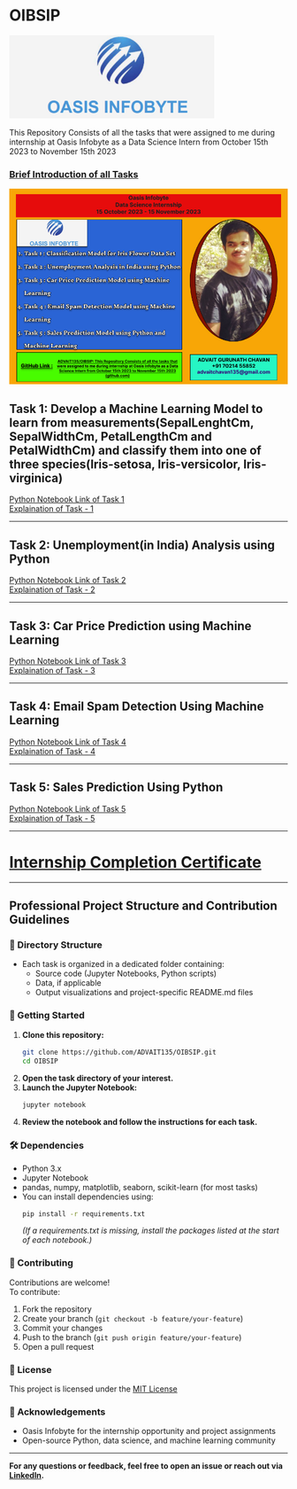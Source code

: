# OIBSIP
<img src="https://github.com/ADVAIT135/OIBSIP/blob/95b9f411016564f65087053fafaf9bdc7d6972fa/Oasis%20Infobyte.PNG" height="150 px"></img>
<p>This Repository Consists of all the tasks that were assigned to me during internship at Oasis Infobyte as a Data Science Intern from October 15th 2023 to November 15th 2023</p>

### [Brief Introduction of all Tasks](https://www.linkedin.com/pulse/data-science-intern-journey-oasis-infobyte-advait-chavan-io8mf%3FtrackingId=IilAt5kBSk6QM77XyDZJRA%253D%253D/?trackingId=IilAt5kBSk6QM77XyDZJRA%3D%3D)

<img src="https://github.com/ADVAIT135/OIBSIP/blob/048d5bca4b57b8f8f5aa220d22b59199e3276c77/Oasis%20Home%20Banner.png"></img>

## Task 1: Develop a Machine Learning Model to learn from measurements(SepalLenghtCm, SepalWidthCm, PetalLengthCm and PetalWidthCm) and classify them into one of three species(Iris-setosa, Iris-versicolor, Iris-virginica)

[Python Notebook Link of Task 1](https://github.com/ADVAIT135/OIBSIP/blob/main/Task%201%3A%20Iris%20Dataset%20Classification/Oasis%20Infobyte%20Data%20Science%20Internship%20Task%201%20-%20Iris%20Dataset%20Classification.ipynb)
<br>
[Explaination of Task - 1](https://www.linkedin.com/posts/advait-chavan-69928b129_datascienceintern-machinelearning-irisflowerclassification-activity-7120300757618204672-VErh?utm_source=share&utm_medium=member_desktop)

---

## Task 2: Unemployment(in India) Analysis using Python

[Python Notebook Link of Task 2](https://nbviewer.org/github/ADVAIT135/OIBSIP/blob/814ef696632a88dba31489dd41fddc627d1a09b6/Task%202%3A%20Unemployment%28in%20India%29%20%20Analysis%20using%20Python/Oasis%20Infobyte%20Data%20Science%20Internship%20Task%202%20-%20Unemployment%20Analysis%20using%20Python.ipynb)
<br>
[Explaination of Task - 2](https://www.linkedin.com/posts/advait-chavan-69928b129_datascienceintern-unemploymentanalysis-datascience-activity-7122293924081119232-gpxo?utm_source=share&utm_medium=member_desktop)

---

## Task 3: Car Price Prediction using Machine Learning

[Python Notebook Link of Task 3](https://nbviewer.org/github/ADVAIT135/OIBSIP/blob/c56cab66bd289ba31c05cee81632308b0ff36177/Task%203%3A%20Car%20Price%20Prediction%20using%20Machine%20Learning/Oasis%20Infobyte%20Data%20Science%20Internship%20Task%203%20-%20Car%20Price%20Prediction.ipynb)
<br>
[Explaination of Task - 3](https://www.linkedin.com/posts/advait-chavan-69928b129_datascienceintern-machinelearning-carpriceprediction-activity-7123341444114726912-g_cw?utm_source=share&utm_medium=member_desktop)

---

## Task 4: Email Spam Detection Using Machine Learning
[Python Notebook Link of Task 4](https://nbviewer.org/github/ADVAIT135/OIBSIP/blob/main/Task%204%20%3A%20Email%20Spam%20Detection%20Model%20using%20Machine%20Learning/Oasis%20Infobyte%20Data%20Science%20Internship%20Task%204%20-%20Email%20Spam%20Detection.ipynb)
<br>
[Explaination of Task - 4](https://www.linkedin.com/posts/advait-chavan-69928b129_datascience-machinelearning-spamdetection-activity-7124793378281598976--gg9?utm_source=share&utm_medium=member_desktop)

---

## Task 5: Sales Prediction Using Python
[Python Notebook Link of Task 5](https://nbviewer.org/github/ADVAIT135/OIBSIP/blob/541130007f2e75ee887eebb5d8a03e0d44c060f6/Task%205%3A%20Sales%20Prediction%20using%20Python/Oasis%20Infobyte%20Data%20Science%20Internship%20Task%205%20-%20Sales%20Prediction.ipynb)
<br>
[Explaination of Task - 5](https://www.linkedin.com/posts/advait-chavan-69928b129_datascience-machinelearning-internship-activity-7125138731170185216-whp4?utm_source=share&utm_medium=member_desktop)

---

# [Internship Completion Certificate](https://github.com/ADVAIT135/OIBSIP/blob/62d4502b76f571c75ff4db91ff1cf6bc2b02f4dd/OIBSIP%20Data%20Science%20Internship%20Completion%20Certificate%20-%20ADVAIT%20CHAVAN.pdf)

---

## Professional Project Structure and Contribution Guidelines

### 📁 Directory Structure

- Each task is organized in a dedicated folder containing:
  - Source code (Jupyter Notebooks, Python scripts)
  - Data, if applicable
  - Output visualizations and project-specific README.md files

### 🚀 Getting Started

1. **Clone this repository:**
   ```bash
   git clone https://github.com/ADVAIT135/OIBSIP.git
   cd OIBSIP
   ```
2. **Open the task directory of your interest.**
3. **Launch the Jupyter Notebook:**
   ```bash
   jupyter notebook
   ```
4. **Review the notebook and follow the instructions for each task.**

### 🛠️ Dependencies

- Python 3.x
- Jupyter Notebook
- pandas, numpy, matplotlib, seaborn, scikit-learn (for most tasks)
- You can install dependencies using:
  ```bash
  pip install -r requirements.txt
  ```
  *(If a requirements.txt is missing, install the packages listed at the start of each notebook.)*

### 🤝 Contributing

Contributions are welcome!  
To contribute:
1. Fork the repository
2. Create your branch (`git checkout -b feature/your-feature`)
3. Commit your changes
4. Push to the branch (`git push origin feature/your-feature`)
5. Open a pull request

### 📜 License

This project is licensed under the [MIT License](./LICENSE) 

### 🙏 Acknowledgements

- Oasis Infobyte for the internship opportunity and project assignments
- Open-source Python, data science, and machine learning community

---

**For any questions or feedback, feel free to open an issue or reach out via [LinkedIn](https://www.linkedin.com/in/advait-chavan-69928b129/).**
